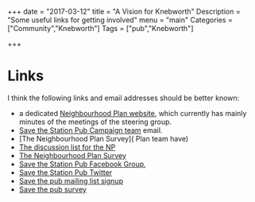+++
date = "2017-03-12"
title = "A Vision for Knebworth"
Description = "Some useful links for getting involved"
menu = "main"
Categories = ["Community","Knebworth"]
Tags = ["pub","Knebworth"]

+++

# Links

I think the following links and email addresses should be better known:

* a dedicated [Neighbourhood Plan website](https://wiki.knebworthpc.org.uk/w/Knebworth_Neighbourhood_Plan), which currently has mainly minutes of the meetings of the steering group.
* [Save the Station Pub Campaign team](mailto:saveourstationpubknebworth@gmail.com) email.
* [The Neighbourhood Plan Survey]( Plan team have)
* [The discussion list for the NP](https://wiki.knebworthpc.org.uk/w/Discussion_List)
* [The Neighbourhood Plan Survey](http://bit.ly/2iOHyJc)
* [Save the Station Pub Facebook Group](https://www.facebook.com/groups/StationPubKnebworth/),
* [Save the Station Pub Twitter](https://twitter.com/savestationpub)
* [Save the pub mailing list signup](http://eepurl.com/cBC4In)
* [Save the pub survey](https://www.stationpub.org.uk/pub-survey)

